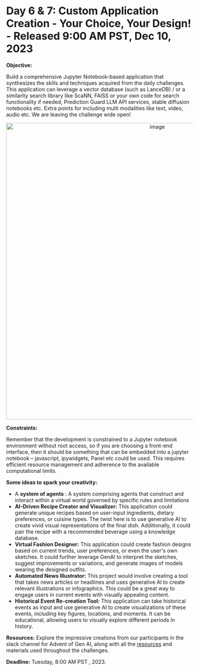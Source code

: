 # Day 6 & 7: Custom Application Creation - Your Choice, Your Design! - Released 9:00 AM PST, Dec 10, 2023

**Objective:**

Build a comprehensive Jupyter Notebook-based application that synthesizes the skills and techniques acquired from the daily challenges. This application can leverage a vector database (such as  LanceDB) / or a similarity search library like ScaNN, FAISS or your own code for search functionality if needed, Prediction Guard LLM API services, stable diffusion notebooks etc. Extra points for including multi modalities like text, video, audio etc. We are leaving the challenge wide open!

<div align=center>
<img width="800" alt="image" src="https://github.com/adventofgenai/challenges/assets/786476/cef817a0-36e8-4ea0-b5f5-d052cb916b04">
</div>

**Constraints:**

Remember that the development is constrained to a Jupyter notebook environment without root access, so if you are choosing a front-end interface, then it should be something that can be embedded into a jupyter notebook – javascript, ipywidgets, Panel etc could be used. This requires efficient resource management and adherence to the available computational limits.


**Some ideas to spark your creativity:**

- A **system of agents** : A system comprising agents that construct and interact within a virtual world governed by specific rules and limitations 
- **AI-Driven Recipe Creator and Visualizer:** This application could generate unique recipes based on user-input ingredients, dietary preferences, or cuisine types. The twist here is to use generative AI to create vivid visual representations of the final dish. Additionally, it could pair the recipe with a recommended beverage using a knowledge database.
- **Virtual Fashion Designer:** This application could create fashion designs based on current trends, user preferences, or even the user's own sketches. It could further leverage GenAI to interpret the sketches, suggest improvements or variations, and generate images of models wearing the designed outfits.
- **Automated News Illustrator:** This project would involve creating a tool that takes news articles or headlines and uses generative AI to create relevant illustrations or infographics. This could be a great way to engage users in current events with visually appealing content.
- **Historical Event Re-creation Tool:** This application can take historical events as input and use generative AI to create visualizations of these events, including key figures, locations, and moments. It can be educational, allowing users to visually explore different periods in history.

**Resources:** Explore the impressive creations from our participants in the slack channel for Advent of Gen AI, along with all the [resources](https://github.com/adventofgenai/resources) and materials used throughout the challenges.

**Deadline:** Tuesday, 8:00 AM PST , 2023.
